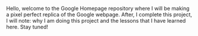 Hello, welcome to the Google Homepage repository where I will be making a pixel perfect replica of the Google webpage. After, I complete this project, I will note: why I am doing this project and the lessons that I have learned here. Stay tuned!

